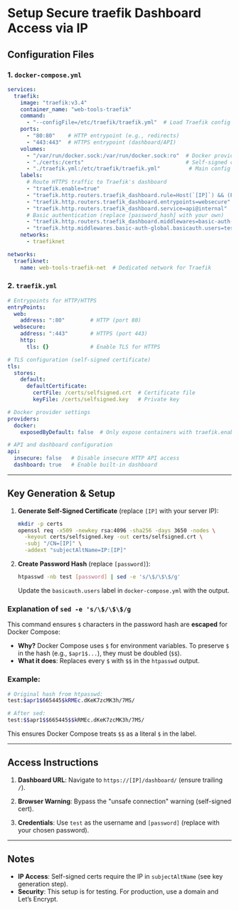 # Setup Secure traefik Dashboard Access via IP
## Configuration Files
### **1. `docker-compose.yml`**
```yaml
services:
  traefik:
    image: "traefik:v3.4"
    container_name: "web-tools-traefik"
    command:
      - "--configFile=/etc/traefik/traefik.yml"  # Load Traefik config from file
    ports:
      - "80:80"    # HTTP entrypoint (e.g., redirects)
      - "443:443"  # HTTPS entrypoint (dashboard/API)
    volumes:
      - "/var/run/docker.sock:/var/run/docker.sock:ro"  # Docker provider
      - "./certs:/certs"                                # Self-signed certs
      - "./traefik.yml:/etc/traefik/traefik.yml"         # Main config
    labels:
      # Route HTTPS traffic to Traefik's dashboard
      - "traefik.enable=true"
      - "traefik.http.routers.traefik_dashboard.rule=Host(`[IP]`) && (PathPrefix(`/dashboard/`) || PathPrefix(`/api`))"
      - "traefik.http.routers.traefik_dashboard.entrypoints=websecure"
      - "traefik.http.routers.traefik_dashboard.service=api@internal"  # Internal dashboard service
      # Basic authentication (replace [password_hash] with your own)
      - "traefik.http.routers.traefik_dashboard.middlewares=basic-auth-global"
      - "traefik.http.middlewares.basic-auth-global.basicauth.users=test:[password_hash]"
    networks:
      - traefiknet

networks:
  traefiknet:
    name: web-tools-traefik-net  # Dedicated network for Traefik
```

### **2. `traefik.yml`**
```yaml
# Entrypoints for HTTP/HTTPS
entryPoints:
  web:
    address: ":80"        # HTTP (port 80)
  websecure:
    address: ":443"       # HTTPS (port 443)
    http:
      tls: {}             # Enable TLS for HTTPS

# TLS configuration (self-signed certificate)
tls:
  stores:
    default:
      defaultCertificate:
        certFile: /certs/selfsigned.crt  # Certificate file
        keyFile: /certs/selfsigned.key   # Private key

# Docker provider settings
providers:
  docker:
    exposedByDefault: false  # Only expose containers with traefik.enable=true

# API and dashboard configuration
api:
  insecure: false   # Disable insecure HTTP API access
  dashboard: true   # Enable built-in dashboard
```

---

## **Key Generation & Setup**
1. **Generate Self-Signed Certificate** (replace `[IP]` with your server IP):
   ```bash
   mkdir -p certs
   openssl req -x509 -newkey rsa:4096 -sha256 -days 3650 -nodes \
     -keyout certs/selfsigned.key -out certs/selfsigned.crt \
     -subj "/CN=[IP]" \
     -addext "subjectAltName=IP:[IP]"
   ```

2. **Create Password Hash** (replace `[password]`):
   ```bash
   htpasswd -nb test [password] | sed -e 's/\$/\$\$/g'
   ```
   Update the `basicauth.users` label in `docker-compose.yml` with the output.

### Explanation of `sed -e 's/\$/\$\$/g`
This command ensures `$` characters in the password hash are **escaped** for Docker Compose:
- **Why?** Docker Compose uses `$` for environment variables. To preserve `$` in the hash (e.g., `$apr1$...`), they must be doubled (`$$`).
- **What it does**: Replaces every `$` with `$$` in the `htpasswd` output.

### Example:
```bash
# Original hash from htpasswd:
test:$apr1$665445$kRMEc.dKeK7zcMK3h/7MS/

# After sed:
test:$$apr1$$665445$$kRMEc.dKeK7zcMK3h/7MS/
```

This ensures Docker Compose treats `$$` as a literal `$` in the label.

---

## **Access Instructions**
1. **Dashboard URL**:
   Navigate to `https://[IP]/dashboard/` (ensure trailing `/`).

2. **Browser Warning**:
   Bypass the "unsafe connection" warning (self-signed cert).

3. **Credentials**:
   Use `test` as the username and `[password]` (replace with your chosen password).

---

## **Notes**
- **IP Access**: Self-signed certs require the IP in `subjectAltName` (see key generation step).
- **Security**: This setup is for testing. For production, use a domain and Let’s Encrypt.
